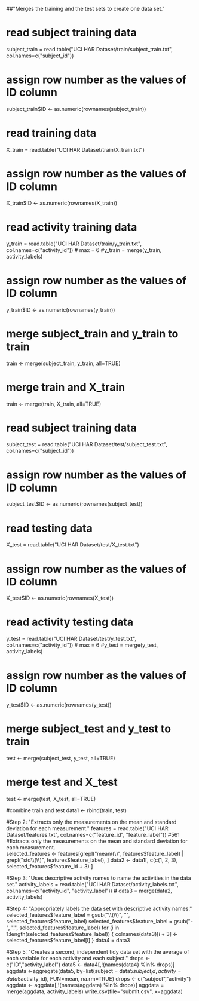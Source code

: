 ##"Merges the training and the test sets to create one data set." 
# read subject training data 
subject_train = read.table("UCI HAR Dataset/train/subject_train.txt", col.names=c("subject_id")) 
# assign row number as the values of ID column 
subject_train$ID <- as.numeric(rownames(subject_train)) 
# read training data 
X_train = read.table("UCI HAR Dataset/train/X_train.txt") 
# assign row number as the values of ID column 
X_train$ID <- as.numeric(rownames(X_train)) 
 # read activity training data 
 y_train = read.table("UCI HAR Dataset/train/y_train.txt", col.names=c("activity_id"))  # max = 6 
 #y_train = merge(y_train, activity_labels) 
 # assign row number as the values of ID column 
 y_train$ID <- as.numeric(rownames(y_train)) 
 # merge subject_train and y_train to train 
 train <- merge(subject_train, y_train, all=TRUE) 
 # merge train and X_train 
 train <- merge(train, X_train, all=TRUE) 
 
 # read subject training data 
 subject_test = read.table("UCI HAR Dataset/test/subject_test.txt", col.names=c("subject_id")) 
 # assign row number as the values of ID column 
 subject_test$ID <- as.numeric(rownames(subject_test)) 
 # read testing data 
 X_test = read.table("UCI HAR Dataset/test/X_test.txt") 
 # assign row number as the values of ID column 
 X_test$ID <- as.numeric(rownames(X_test)) 
 # read activity testing data 
 y_test = read.table("UCI HAR Dataset/test/y_test.txt", col.names=c("activity_id"))  # max = 6 
 #y_test = merge(y_test, activity_labels) 
 # assign row number as the values of ID column 
 y_test$ID <- as.numeric(rownames(y_test)) 
 # merge subject_test and y_test to train 
 test <- merge(subject_test, y_test, all=TRUE)  
 # merge test and X_test 
 test <- merge(test, X_test, all=TRUE)  
 
 #combine train and test 
 data1 <- rbind(train, test) 
 
 #Step 2: "Extracts only the measurements on the mean and standard deviation for each measurement." 
 features = read.table("UCI HAR Dataset/features.txt", col.names=c("feature_id", "feature_label"))  #561 
 #Extracts only the measurements on the mean and standard deviation for each measurement.  
 selected_features <- features[grepl("mean\\(\\)", features$feature_label) | grepl("std\\(\\)", features$feature_label), ] 
 data2 <- data1[, c(c(1, 2, 3), selected_features$feature_id + 3) ] 
 
 #Step 3: "Uses descriptive activity names to name the activities in the data set." 
 activity_labels = read.table("UCI HAR Dataset/activity_labels.txt", col.names=c("activity_id", "activity_label")) # 
 data3 = merge(data2, activity_labels) 
 
 #Step 4: "Appropriately labels the data set with descriptive activity names."  
 selected_features$feature_label = gsub("\\(\\)", "", selected_features$feature_label) 
 selected_features$feature_label = gsub("-", ".", selected_features$feature_label) 
 for (i in 1:length(selected_features$feature_label)) { 
     colnames(data3)[i + 3] <- selected_features$feature_label[i] 
 } 
 data4 = data3 
 
 #Step 5: "Creates a second, independent tidy data set with the average of each variable for each activity and each subject." 
 drops <- c("ID","activity_label") 
 data5 <- data4[,!(names(data4) %in% drops)] 
 aggdata <-aggregate(data5, by=list(subject = data5$subject_id, activity = data5$activity_id), FUN=mean, na.rm=TRUE) 
 drops <- c("subject","activity") 
 aggdata <- aggdata[,!(names(aggdata) %in% drops)] 
 aggdata = merge(aggdata, activity_labels) 
 write.csv(file="submit.csv", x=aggdata)

